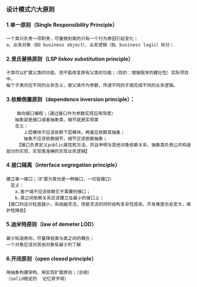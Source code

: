 ### 设计模式六大原则

#### 1.单一原则（Single Responsibility Principle）
    一个类只负责一项职责，尽量做到类的只有一个行为原因引起变化；
    a、业务对象（BO business object）、业务逻辑（BL business logic）拆分；

#### 2.里氏替换原则（LSP liskov substitution principle）
    子类可以扩展父类的功能，但不能改变原有父类的功能；（目的：增强程序的健壮性）实际项目中，
    每个子类对应不同的业务含义，使父类作为参数，传递不同的子类完成不同的业务逻辑。

#### 3.依赖倒置原则（dependence inversion principle）：
        面向接口编程；（通过接口作为参数实现应用场景）
    　　抽象就是接口或者抽象类，细节就是实现类
    　　含义：
    　　　　上层模块不应该依赖下层模块，两者应依赖其抽象；
    　　　　抽象不应该依赖细节，细节应该依赖抽象；
        【接口负责定义public属性和方法，并且申明与其他对象依赖关系，抽象类负责公共构造部分的实现，实现类准确的实现业务逻辑】

#### 4.接口隔离（interface segregation principle）
    建立单一接口；（扩展为类也是一种接口，一切皆接口）
    　定义：
    　　a.客户端不应该依赖它不需要的接口；
    　　b.类之间依赖关系应该建立在最小的接口上；
    【接口的设计粒度越小，系统越灵活，但是灵活的同时结构复杂性提高，开发难度也会变大，维护性降低】　　　

#### 5.迪米特原则（law of demeter LOD）
    最少知道原则，尽量降低类与类之间的耦合；
    一个对象应该对其他对象有最少的了解

#### 6.开闭原则（open closed principle）
    用抽象构建架构，用实现扩展原则；（总纲）
    （solid稳定的  记忆首字母）